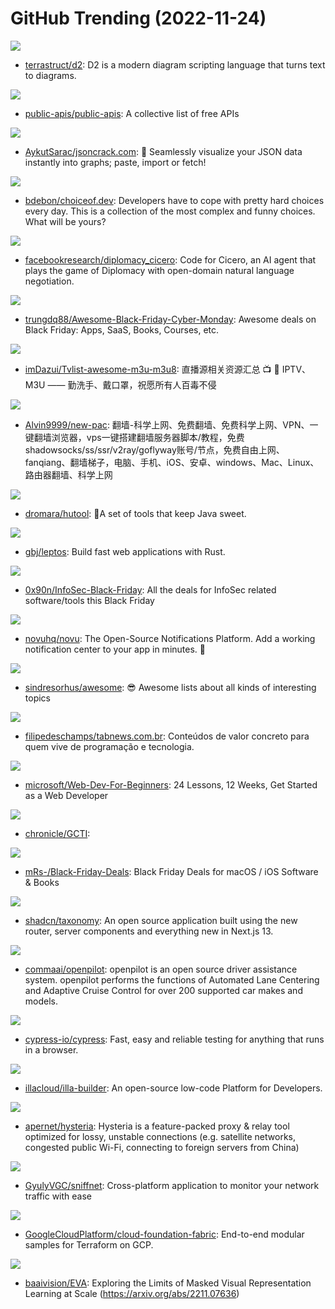 # GitHub Trending (2022-11-24)

![](https://img.shields.io/badge/Go-New%201-green?style=flat-square&logo=appveyor)
- [terrastruct/d2](https://github.com/terrastruct/d2): D2 is a modern diagram scripting language that turns text to diagrams.

![](https://img.shields.io/badge/Python-New%20443-green?style=flat-square&logo=appveyor)
- [public-apis/public-apis](https://github.com/public-apis/public-apis): A collective list of free APIs

![](https://img.shields.io/badge/TypeScript-New%2059-green?style=flat-square&logo=appveyor)
- [AykutSarac/jsoncrack.com](https://github.com/AykutSarac/jsoncrack.com): 🔮 Seamlessly visualize your JSON data instantly into graphs; paste, import or fetch!

![](https://img.shields.io/badge/TypeScript-New%2098-green?style=flat-square&logo=appveyor)
- [bdebon/choiceof.dev](https://github.com/bdebon/choiceof.dev): Developers have to cope with pretty hard choices every day. This is a collection of the most complex and funny choices. What will be yours?

![](https://img.shields.io/badge/Python-New%20137-green?style=flat-square&logo=appveyor)
- [facebookresearch/diplomacy_cicero](https://github.com/facebookresearch/diplomacy_cicero): Code for Cicero, an AI agent that plays the game of Diplomacy with open-domain natural language negotiation.

![](https://img.shields.io/badge/none-New%20251-green?style=flat-square&logo=appveyor)
- [trungdq88/Awesome-Black-Friday-Cyber-Monday](https://github.com/trungdq88/Awesome-Black-Friday-Cyber-Monday): Awesome deals on Black Friday: Apps, SaaS, Books, Courses, etc.

![](https://img.shields.io/badge/none-New%20241-green?style=flat-square&logo=appveyor)
- [imDazui/Tvlist-awesome-m3u-m3u8](https://github.com/imDazui/Tvlist-awesome-m3u-m3u8): 直播源相关资源汇总 📺 💯 IPTV、M3U —— 勤洗手、戴口罩，祝愿所有人百毒不侵

![](https://img.shields.io/badge/none-New%2086-green?style=flat-square&logo=appveyor)
- [Alvin9999/new-pac](https://github.com/Alvin9999/new-pac): 翻墙-科学上网、免费翻墙、免费科学上网、VPN、一键翻墙浏览器，vps一键搭建翻墙服务器脚本/教程，免费shadowsocks/ss/ssr/v2ray/goflyway账号/节点，免费自由上网、fanqiang、翻墙梯子，电脑、手机、iOS、安卓、windows、Mac、Linux、路由器翻墙、科学上网

![](https://img.shields.io/badge/Java-New%2048-green?style=flat-square&logo=appveyor)
- [dromara/hutool](https://github.com/dromara/hutool): 🍬A set of tools that keep Java sweet.

![](https://img.shields.io/badge/Rust-New%2049-green?style=flat-square&logo=appveyor)
- [gbj/leptos](https://github.com/gbj/leptos): Build fast web applications with Rust.

![](https://img.shields.io/badge/none-New%2087-green?style=flat-square&logo=appveyor)
- [0x90n/InfoSec-Black-Friday](https://github.com/0x90n/InfoSec-Black-Friday): All the deals for InfoSec related software/tools this Black Friday

![](https://img.shields.io/badge/TypeScript-New%20348-green?style=flat-square&logo=appveyor)
- [novuhq/novu](https://github.com/novuhq/novu): The Open-Source Notifications Platform. Add a working notification center to your app in minutes. 🚀

![](https://img.shields.io/badge/none-New%20242-green?style=flat-square&logo=appveyor)
- [sindresorhus/awesome](https://github.com/sindresorhus/awesome): 😎 Awesome lists about all kinds of interesting topics

![](https://img.shields.io/badge/HTML-New%20270-green?style=flat-square&logo=appveyor)
- [filipedeschamps/tabnews.com.br](https://github.com/filipedeschamps/tabnews.com.br): Conteúdos de valor concreto para quem vive de programação e tecnologia.

![](https://img.shields.io/badge/JavaScript-New%20170-green?style=flat-square&logo=appveyor)
- [microsoft/Web-Dev-For-Beginners](https://github.com/microsoft/Web-Dev-For-Beginners): 24 Lessons, 12 Weeks, Get Started as a Web Developer

![](https://img.shields.io/badge/YARA-New%2081-green?style=flat-square&logo=appveyor)
- [chronicle/GCTI](https://github.com/chronicle/GCTI): 

![](https://img.shields.io/badge/Swift-New%2064-green?style=flat-square&logo=appveyor)
- [mRs-/Black-Friday-Deals](https://github.com/mRs-/Black-Friday-Deals): Black Friday Deals for macOS / iOS Software & Books

![](https://img.shields.io/badge/TypeScript-New%20194-green?style=flat-square&logo=appveyor)
- [shadcn/taxonomy](https://github.com/shadcn/taxonomy): An open source application built using the new router, server components and everything new in Next.js 13.

![](https://img.shields.io/badge/Python-New%2033-green?style=flat-square&logo=appveyor)
- [commaai/openpilot](https://github.com/commaai/openpilot): openpilot is an open source driver assistance system. openpilot performs the functions of Automated Lane Centering and Adaptive Cruise Control for over 200 supported car makes and models.

![](https://img.shields.io/badge/JavaScript-New%2012-green?style=flat-square&logo=appveyor)
- [cypress-io/cypress](https://github.com/cypress-io/cypress): Fast, easy and reliable testing for anything that runs in a browser.

![](https://img.shields.io/badge/TypeScript-New%20143-green?style=flat-square&logo=appveyor)
- [illacloud/illa-builder](https://github.com/illacloud/illa-builder): An open-source low-code Platform for Developers.

![](https://img.shields.io/badge/Go-New%2011-green?style=flat-square&logo=appveyor)
- [apernet/hysteria](https://github.com/apernet/hysteria): Hysteria is a feature-packed proxy & relay tool optimized for lossy, unstable connections (e.g. satellite networks, congested public Wi-Fi, connecting to foreign servers from China)

![](https://img.shields.io/badge/Rust-New%20132-green?style=flat-square&logo=appveyor)
- [GyulyVGC/sniffnet](https://github.com/GyulyVGC/sniffnet): Cross-platform application to monitor your network traffic with ease

![](https://img.shields.io/badge/HCL-New%203-green?style=flat-square&logo=appveyor)
- [GoogleCloudPlatform/cloud-foundation-fabric](https://github.com/GoogleCloudPlatform/cloud-foundation-fabric): End-to-end modular samples for Terraform on GCP.

![](https://img.shields.io/badge/Python-New%2020-green?style=flat-square&logo=appveyor)
- [baaivision/EVA](https://github.com/baaivision/EVA): Exploring the Limits of Masked Visual Representation Learning at Scale (https://arxiv.org/abs/2211.07636)

